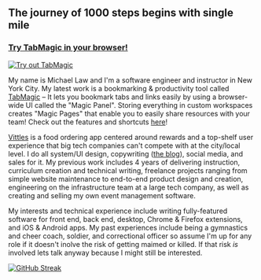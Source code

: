 ## The journey of 1000 steps begins with single mile

### [Try TabMagic in your browser!](https://chrome.google.com/webstore/detail/tabmagic-vim-inspired-boo/npgdnccnohhbnkiligkdfahfpekgjjka)
[![Try out TabMagic](https://i.imgur.com/aZvNBkz.png)](https://chrome.google.com/webstore/detail/tabmagic-vim-inspired-boo/npgdnccnohhbnkiligkdfahfpekgjjka)

My name is Michael Law and I'm a software engineer and instructor in New York City. My latest work is a bookmarking & productivity tool called [TabMagic](https://tabmagic.app) – It lets you bookmark tabs and links easily by using a browser-wide UI called the "Magic Panel". Storing everything in custom workspaces creates "Magic Pages" that enable you to easily share resources with your team! Check out the features and shortcuts [here](https://tabmagic.app#shortcuts)!

[Vittles](https://partners.eatvittles.com) is a food ordering app centered around rewards and a top-shelf user experience that big tech companies can't compete with at the city/local level. I do all system/UI design, copywriting ([the blog](https://blog.eatvittles.com)), social media, and sales for it.  My previous work includes 4 years of delivering instruction, curriculum creation and technical writing, freelance projects ranging from simple website maintenance to end-to-end product design and creation, engineering on the infrastructure team at a large tech company, as well as creating and selling my own event management software.

My interests and technical experience include writing fully-featured software for front end, back end, desktop, Chrome & Firefox extensions, and iOS & Android apps. My past experiences include being a gymnastics and cheer coach, soldier, and correctional officer so assume I'm up for any role if it doesn't inolve the risk of getting maimed or killed. If that risk *is* involved lets talk anyway because I might still be interested.

[![GitHub Streak](https://streak-stats.demolab.com?user=rmdashrfv&theme=react)](https://git.io/streak-stats)
